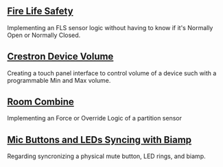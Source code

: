 
## [Fire Life Safety](/Logic/fls.md)
Implementing an FLS sensor logic without having to know if it's Normally Open or Normally Closed.

## [Crestron Device Volume](/Logic/crestrondevicevolume.md)
Creating a touch panel interface to control volume of a device such with a programmable Min and Max volume.

## [Room Combine](/Logic/roomcombine.md)
Implementing an Force or Override Logic of a partition sensor

## [Mic Buttons and LEDs Syncing with Biamp](/Logic/micledwithbiamp.md)
Regarding syncronizing a physical mute button, LED rings, and biamp.